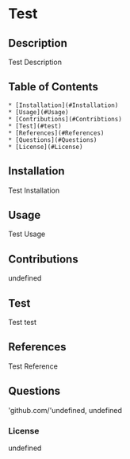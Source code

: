 
 # Test 
 
  ## Description

   Test Description
 
 ## Table of Contents
    * [Installation](#Installation)
    * [Usage](#Usage)
    * [Contributions](#Contribtions)
    * [Test](#test)
    * [References](#References)
    * [Questions](#Questions)
    * [License](#License)
 
 ## Installation 
  Test Installation
 ## Usage 
  Test Usage
 ## Contributions
  undefined
 ## Test
 Test test
 ## References 
 Test Reference
 ## Questions 
 'github.com/'undefined, 
 undefined
 ### License 
 undefined

 